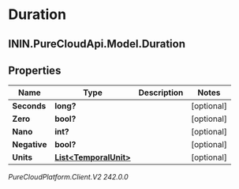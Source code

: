 # Duration

## ININ.PureCloudApi.Model.Duration

## Properties

|Name | Type | Description | Notes|
|------------ | ------------- | ------------- | -------------|
| **Seconds** | **long?** |  | [optional] |
| **Zero** | **bool?** |  | [optional] |
| **Nano** | **int?** |  | [optional] |
| **Negative** | **bool?** |  | [optional] |
| **Units** | [**List&lt;TemporalUnit&gt;**](TemporalUnit) |  | [optional] |



_PureCloudPlatform.Client.V2 242.0.0_
